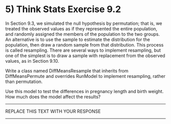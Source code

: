 # 5) Think Stats Exercise 9.2

In Section 9.3, we simulated the null hypothesis by permutation; that is, we treated the observed values as if they represented the entire population, and randomly assigned the members of the population to the two groups.
An alternative is to use the sample to estimate the distribution for the population, then draw a random sample from that distribution. This process is called resampling. There are several ways to implement resampling, but one of the simplest is to draw a sample with replacement from the observed values, as in Section 9.10.

Write a class named DiffMeansResample that inherits from DiffMeansPermute and overrides RunModel to implement resampling, rather than permutation.

Use this model to test the differences in pregnancy length and birth weight. How much does the model affect the results?

---

REPLACE THIS TEXT WITH YOUR RESPONSE

---